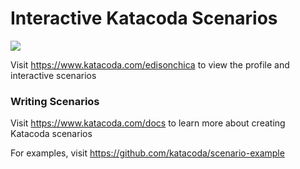 # Interactive Katacoda Scenarios

[![](http://shields.katacoda.com/katacoda/echicab/count.svg)](https://www.katacoda.com/echicab "Get your profile on Katacoda.com")

Visit https://www.katacoda.com/edisonchica to view the profile and interactive scenarios

### Writing Scenarios
Visit https://www.katacoda.com/docs to learn more about creating Katacoda scenarios

For examples, visit https://github.com/katacoda/scenario-example
